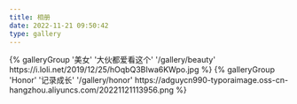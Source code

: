 ```yaml
---
title: 相册
date: 2022-11-21 09:50:42
type: gallery
---
```


<div class="gallery-group-main">
{% galleryGroup '美女' '大伙都爱看这个' '/gallery/beauty' https://i.loli.net/2019/12/25/hOqbQ3BIwa6KWpo.jpg %}
{% galleryGroup 'Honor' '记录成长' '/gallery/honor' https://adguycn990-typoraimage.oss-cn-hangzhou.aliyuncs.com/20221121113956.png %}
</div>
